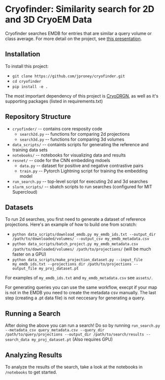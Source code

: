 # Cryofinder: Similarity search for 2D and 3D CryoEM Data

Cryofinder searches EMDB for entries that are similar a query volume or class average. For more detail on the project, see [this presentation](https://docs.google.com/presentation/d/1hc0vHot9foLLG8RxMl-MbqJ3bkJ6xuzg/edit?usp=share_link&ouid=105615752929398207186&rtpof=true&sd=true).

## Installation

To install this project:
* `git clone https://github.com/jproney/cryofinder.git`
* `cd cryofinder`
* `pip install -e .` 

The most important dependency of this project is [CryoDRGN](https://github.com/ml-struct-bio/cryodrgn), as well as it's supporting packages (listed in requirements.txt)

## Repository Structure

- `cryofinder/` -- contains core resposity code
  - `search2d.py` -- functions for comparing 2d projections
  - `search3d.py` -- functions for comparing 3d volumes
- `data_scripts/` -- containts scripts for generating the reference and training data sets
- `notebooks/` -- notebooks for visualizing data and results
- `resnet/` -- code for the CNN embedding mdoels
  - `data.py` -- dataset for positive and negative contrastive pairs
  - `train.py` -- Pytorch Lightning script for training the embedding model
- `run_search.py` -- top-level script for executing 2d and 3d searches
- `slurm_scripts/` -- sbatch scripts to run searches (configured for MIT Supercloud)

## Datasets 

To run 2d searches, you first need to generate a dataset of reference projections. Here's an example of how to build one from scratch:
* `python data_scripts/download_emdb.py my_emdb_ids.txt --output_dir /path/to/downloaded/volumes/ --output_csv my_emdb_metadata.csv`
* `python data_scripts/batch_project.py my_emdb_metadata.csv /path/to/downloaded/volumes/ /path/to/projections/` (will be much faster on a GPU)
* `python data_scripts/make_projection_dataset.py --input_file my_emdb_ids.txt --projections_dir /path/to/projections --output_file my_proj_dataset.pt`

For examples of `my_emdb_ids.txt` and `my_emdb_metadata.csv` see `assets/`.

For generating queries you can use the same workflow, execpt if your map is not in the EMDB you need to create the metadata csv manually. The last step (creating a .pt data file) is not neccesary for generating a query.

## Running a Search

After doing the above you can run a search! Do so by running
`run_search.py --metadata_csv query_metadata.csv --query_dir /path/to/query/projections --output_dir /path/to/search/results --search_data my_proj_dataset.pt` (Also requires GPU)

## Analyzing Results

To analyze the results of the search, take a look at the notebooks in `/notebooks` to get started.



